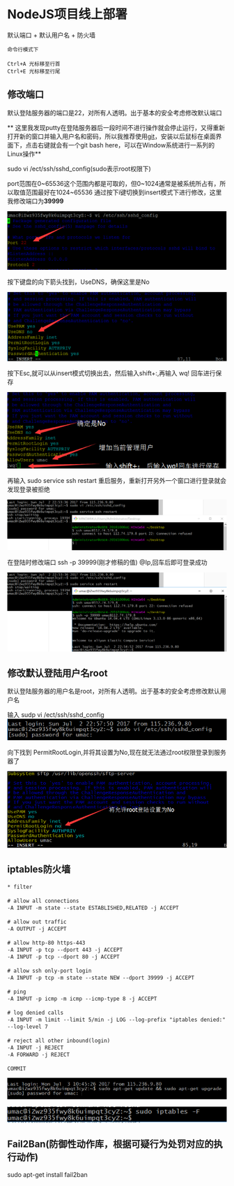 # NodeJS项目线上部署

默认端口 + 默认用户名 + 防火墙

```
命令行模式下

Ctrl+A 光标移至行首
Ctrl+E 光标移至行尾

```

## 修改端口

默认登陆服务器的端口是22，对所有人透明。出于基本的安全考虑修改默认端口

**
这里我发现putty在登陆服务器后一段时间不进行操作就会停止运行，又得重新打开新的窗口并输入用户名和密码，所以我推荐使用[git](https://git-scm.com/)，安装以后鼠标在桌面界面下，点击右键就会有一个git bash here，可以在Window系统进行一系列的Linux操作**

sudo vi /ect/ssh/sshd_config(sudo表示root权限下)

port范围在0~65536这个范围内都是可取的，但0~1024通常是被系统所占有，所以取值范围最好在1024~65536
通过按下i键切换到insert模式下进行修改，这里我修改端口为**39999**

![](/aliyunnodejs/imgs/服务器安全等级1.png)

按下键盘的向下箭头找到，UseDNS，确保这里是No

![](/aliyunnodejs/imgs/服务器安全等级2.png)

按下Esc,就可以从insert模式切换出去，然后输入shift+:,再输入 wq! 回车进行保存

![](/aliyunnodejs/imgs/服务器安全等级3.png)

再输入 sudo service ssh restart 重启服务，重新打开另外一个窗口进行登录就会发现登录被拒绝

![](/aliyunnodejs/imgs/服务器安全等级4.png)

在登陆时修改端口 ssh -p 39999(刚才修稿的值) <username>@Ip,回车后即可登录成功

![](/aliyunnodejs/imgs/服务器安全等级5.png)

 
## 修改默认登陆用户名root

默认登陆服务器的用户名是root，对所有人透明。出于基本的安全考虑修改默认用户名

输入 sudp vi /ect/ssh/sshd_config
![](/aliyunnodejs/imgs/服务器安全等级6.jpg)

向下找到 PermitRootLogin,并将其设置为No,现在就无法通过root权限登录到服务器了

![](/aliyunnodejs/imgs/服务器安全等级7.jpg)

## iptables防火墙



```
* filter

# allow all connections
-A INPUT -m state --state ESTABLISHED,RELATED -j ACCEPT

# allow out traffic
-A OUTPUT -j ACCEPT

# allow http-80 https-443
-A INPUT -p tcp --dport 443 -j ACCEPT 
-A INPUT -p tcp --dport 80 -j ACCEPT   

# allow ssh only-port login
-A INPUT -p tcp -m state --state NEW --dport 39999 -j ACCEPT

# ping
-A INPUT -p icmp -m icmp --icmp-type 8 -j ACCEPT 

# log denied calls
-A INPUT -m limit --limit 5/min -j LOG --log-prefix "iptables denied:" --log-level 7

# reject all other inbound(login)
-A INPUT -j REJECT
-A FORWARD -j REJECT

COMMIT

```
![](/aliyunnodejs/imgs/服务器安全等级8.jpg)

![](/aliyunnodejs/imgs/服务器安全等级9.jpg)





## Fail2Ban(防御性动作库，根据可疑行为处罚对应的执行动作)
sudo apt-get install fail2ban




